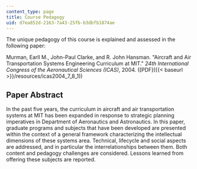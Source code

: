 ```yaml
---
content_type: page
title: Course Pedagogy
uid: d7ea852d-2163-7a43-25fb-b3dbfb1874ae
---
```


The unique pedagogy of this course is explained and assessed in the following paper:

Murman, Earll M., John-Paul Clarke, and R. John Hansman. "Aircraft and Air Transportation Systems Engineering Curriculum at MIT." _24th International Congress of the Aeronautical Sciences (ICAS)_, 2004. ([PDF]({{< baseurl >}}/resources/icas2004_7_8_1))

Paper Abstract
--------------

In the past five years, the curriculum in aircraft and air transportation systems at MIT has been expanded in response to strategic planning imperatives in Department of Aeronautics and Astronautics. In this paper, graduate programs and subjects that have been developed are presented within the context of a general framework characterizing the intellectual dimensions of these systems area. Technical, lifecycle and social aspects are addressed, and in particular the interrelationships between them. Both content and pedagogy challenges are considered. Lessons learned from offering these subjects are reported.